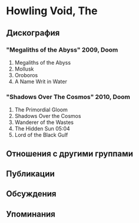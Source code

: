 # Howling Void, The



## Дискография

### "Megaliths of the Abyss" 2009, Doom

1. Megaliths of the Abyss
2. Mollusk
3. Oroboros
4. A Name Writ in Water

### "Shadows Over The Cosmos" 2010, Doom

1. The Primordial Gloom
2. Shadows Over the Cosmos
3. Wanderer of the Wastes
4. The Hidden Sun	05:04
5. Lord of the Black Gulf


## Отношения с другими группами


## Публикации


## Обсуждения


## Упоминания


